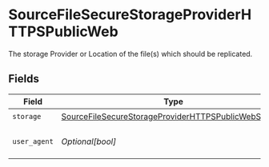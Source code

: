 # SourceFileSecureStorageProviderHTTPSPublicWeb

The storage Provider or Location of the file(s) which should be replicated.


## Fields

| Field                                                                                                                               | Type                                                                                                                                | Required                                                                                                                            | Description                                                                                                                         |
| ----------------------------------------------------------------------------------------------------------------------------------- | ----------------------------------------------------------------------------------------------------------------------------------- | ----------------------------------------------------------------------------------------------------------------------------------- | ----------------------------------------------------------------------------------------------------------------------------------- |
| `storage`                                                                                                                           | [SourceFileSecureStorageProviderHTTPSPublicWebStorage](../../models/shared/sourcefilesecurestorageproviderhttpspublicwebstorage.md) | :heavy_check_mark:                                                                                                                  | N/A                                                                                                                                 |
| `user_agent`                                                                                                                        | *Optional[bool]*                                                                                                                    | :heavy_minus_sign:                                                                                                                  | Add User-Agent to request                                                                                                           |